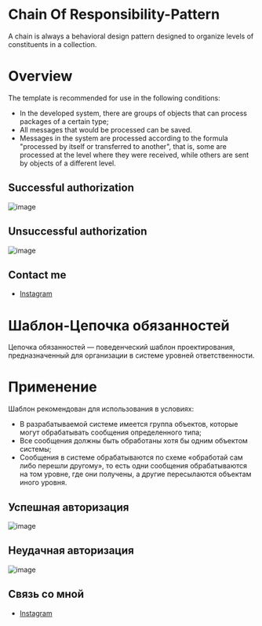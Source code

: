 # Chain Of Responsibility-Pattern
A chain is always a behavioral design pattern designed to organize levels of constituents in a collection.

# Overview
The template is recommended for use in the following conditions:

- In the developed system, there are groups of objects that can process packages of a certain type;
- All messages that would be processed can be saved.
- Messages in the system are processed according to the formula "processed by itself or transferred to another", that is, some are processed at the level where they were received, while others are sent by objects of a different level.

## Successful authorization
![image](https://user-images.githubusercontent.com/85111590/199717480-57509e25-d91a-4422-bdb7-cf73816953ce.png)
## Unsuccessful authorization
![image](https://user-images.githubusercontent.com/85111590/199718037-0c6716b6-6aec-4b52-9c84-433ec01e6c7a.png)


## Contact me
- [Instagram](https://www.instagram.com/ogkkk.exe/)


# Шаблон-Цепочка обязанностей
Цепочка обязанностей — поведенческий шаблон проектирования, предназначенный для организации в системе уровней ответственности.

# Применение
Шаблон рекомендован для использования в условиях:

- В разрабатываемой системе имеется группа объектов, которые могут обрабатывать сообщения определенного типа;
- Все сообщения должны быть обработаны хотя бы одним объектом системы;
- Сообщения в системе обрабатываются по схеме «обработай сам либо перешли другому», то есть одни сообщения обрабатываются на том уровне, где они получены, а другие пересылаются объектам иного уровня.

## Успешная авторизация
![image](https://user-images.githubusercontent.com/85111590/199717480-57509e25-d91a-4422-bdb7-cf73816953ce.png)
## Неудачная авторизация
![image](https://user-images.githubusercontent.com/85111590/199718037-0c6716b6-6aec-4b52-9c84-433ec01e6c7a.png)

## Связь со мной
- [Instagram](https://www.instagram.com/ogkkk.exe/)
